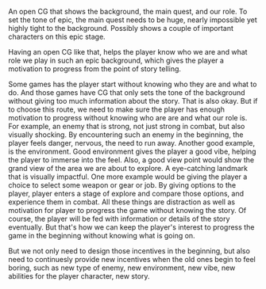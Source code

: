 An open CG that shows the background, the main quest, and our role. To set the tone of epic, the main quest needs to be huge, nearly impossible yet highly tight to the background. Possibly shows a couple of important characters on this epic stage.

Having an open CG like that, helps the player know who we are and what role we play in such an epic background, which gives the player a motivation to progress from the point of story telling.

Some games has the player start without knowing who they are and what to do. And those games have CG that only sets the tone of the background without giving too much information about the story. That is also okay. But if to choose this route, we need to make sure the player has enough motivation to progress without knowing who are are and what our role is. For example, an enemy that is strong, not just strong in combat, but also visually shocking. By encountering such an enemy in the beginning, the player feels danger, nervous, the need to run away. Another good example, is the environment. Good environment gives the player a good vibe, helping the player to immerse into the feel. Also, a good view point would show the grand view of the area we are about to explore. A eye-catching landmark that is visually impactful. One more example would be giving the player a choice to select some weapon or gear or job. By giving options to the player, player enters a stage of explore and compare those options, and experience them in combat. All these things are distraction as well as motivation for player to progress the game without knowing the story. Of course, the player will be fed with information or details of the story eventually. But that's how we can keep the player's interest to progress the game in the beginning without knowing what is going on.

But we not only need to design those incentives in the beginning, but also need to continuesly provide new incentives when the old ones begin to feel boring, such as new type of enemy, new environment, new vibe, new abilities for the player character, new story.